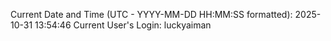 Current Date and Time (UTC - YYYY-MM-DD HH:MM:SS formatted): 2025-10-31 13:54:46
Current User's Login: luckyaiman
